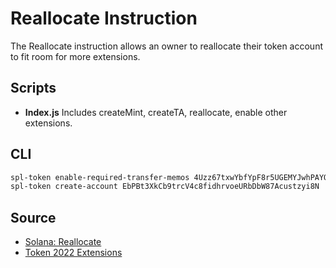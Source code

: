 # Reallocate Instruction

The Reallocate instruction allows an owner to reallocate their token account to fit room for more extensions.

## Scripts

- **Index.js**
  Includes createMint, createTA, reallocate, enable other extensions.

## CLI

```sh
spl-token enable-required-transfer-memos 4Uzz67txwYbfYpF8r5UGEMYJwhPAYQ5eFUY89KTYc2bL
spl-token create-account EbPBt3XkCb9trcV4c8fidhrvoeURbDbW87Acustzyi8N
```

## Source

- [Solana: Reallocate](https://solana.com/developers/guides/token-extensions/reallocate)
- [Token 2022 Extensions](https://spl.solana.com/token-2022/extensions)
